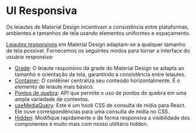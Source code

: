 # UI Responsiva

<p class="description">Os leiautes de Material Design incentivam a consistência entre plataformas, ambientes e tamanhos de tela usando elementos uniformes e espaçamento.</p>

[Leiautes responsivos](https://material.io/design/layout/responsive-layout-grid.html) em Material Design adaptam-se a qualquer tamanho de tela possível. Fornecemos os seguintes modos para tornar a interface do usuário responsiva:

- [Grade](/components/grid/): O leiaute responsivo da grade do Material Design se adapta ao tamanho e orientação da tela, garantindo a consistência entre leiautes.
- [Container](/components/container/): O contêiner centraliza seu conteúdo horizontalmente. É o elemento de leiaute mais básico.
- [Pontos de quebra](/customization/breakpoints/): API que permite o uso de pontos de quebra em uma ampla variedade de contextos.
- [useMediaQuery](/components/use-media-query/): Este é um hook CSS de consulta de mídia para React. Ele ouve correspondências para uma consulta de mídia no CSS.
- [Hidden](/components/hidden/): Modifique rapidamente e de forma responsiva a visibilidade dos componentes e muito mais com nosso utilitário hidden.